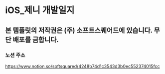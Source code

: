 # iOS_제니 개발일지

## 본 템플릿의 저작권은 (주) 소프트스퀘어드에 있습니다. 무단 배포를 금합니다.

### 노션 주소

https://www.notion.so/softsquared/4248b74d1c3543d3b0ec552374015fcc
